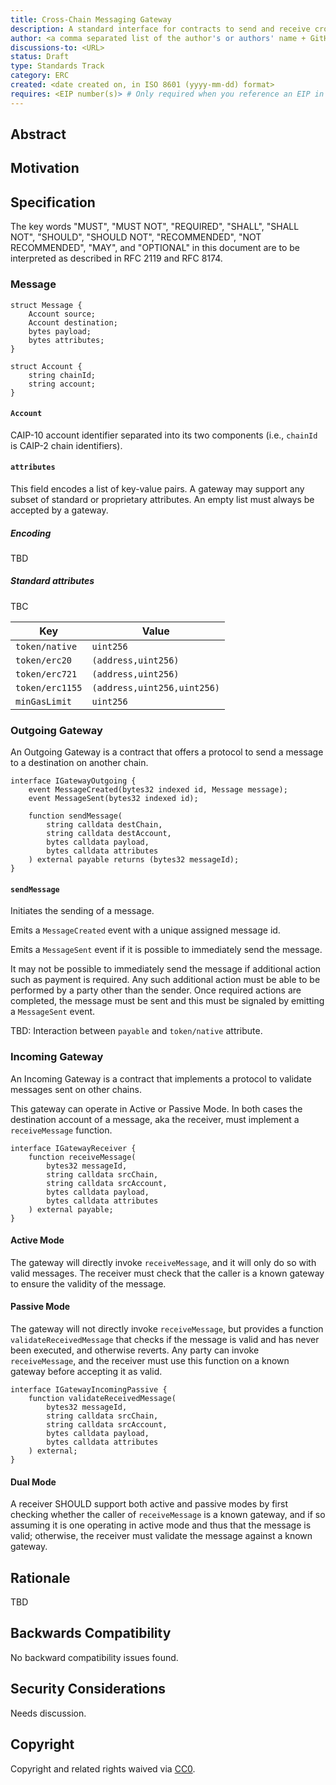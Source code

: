 ```yaml
---
title: Cross-Chain Messaging Gateway
description: A standard interface for contracts to send and receive cross-chain messages.
author: <a comma separated list of the author's or authors' name + GitHub username (in parenthesis), or name and email (in angle brackets).  Example, FirstName LastName (@GitHubUsername), FirstName LastName <foo@bar.com>, FirstName (@GitHubUsername) and GitHubUsername (@GitHubUsername)>
discussions-to: <URL>
status: Draft
type: Standards Track
category: ERC
created: <date created on, in ISO 8601 (yyyy-mm-dd) format>
requires: <EIP number(s)> # Only required when you reference an EIP in the `Specification` section. Otherwise, remove this field.
---
```


## Abstract


## Motivation


## Specification

The key words "MUST", "MUST NOT", "REQUIRED", "SHALL", "SHALL NOT", "SHOULD", "SHOULD NOT", "RECOMMENDED", "NOT RECOMMENDED", "MAY", and "OPTIONAL" in this document are to be interpreted as described in RFC 2119 and RFC 8174.

### Message

```solidity
struct Message {
    Account source;
    Account destination;
    bytes payload;
    bytes attributes;
}

struct Account {
    string chainId;
    string account;
}
```

#### `Account`

CAIP-10 account identifier separated into its two components (i.e., `chainId` is CAIP-2 chain identifiers).

#### `attributes`

This field encodes a list of key-value pairs. A gateway may support any subset of standard or proprietary attributes. An empty list must always be accepted by a gateway.

##### Encoding

TBD

##### Standard attributes

TBC

| Key | Value |
|-----|-------|
| `token/native` | `uint256` |
| `token/erc20` | `(address,uint256)` |
| `token/erc721` | `(address,uint256)` |
| `token/erc1155` | `(address,uint256,uint256)` |
| `minGasLimit` | `uint256` |

### Outgoing Gateway

An Outgoing Gateway is a contract that offers a protocol to send a message to a destination on another chain.

```solidity
interface IGatewayOutgoing {
    event MessageCreated(bytes32 indexed id, Message message);
    event MessageSent(bytes32 indexed id);

    function sendMessage(
        string calldata destChain,
        string calldata destAccount,
        bytes calldata payload,
        bytes calldata attributes
    ) external payable returns (bytes32 messageId);
}
```

#### `sendMessage`

Initiates the sending of a message.

Emits a `MessageCreated` event with a unique assigned message id.

Emits a `MessageSent` event if it is possible to immediately send the message.

It may not be possible to immediately send the message if additional action such as payment is required. Any such additional action must be able to be performed by a party other than the sender. Once required actions are completed, the message must be sent and this must be signaled by emitting a `MessageSent` event.

TBD: Interaction between `payable` and `token/native` attribute.

### Incoming Gateway

An Incoming Gateway is a contract that implements a protocol to validate messages sent on other chains.

This gateway can operate in Active or Passive Mode. In both cases the destination account of a message, aka the receiver, must implement a `receiveMessage` function.

```solidity
interface IGatewayReceiver {
    function receiveMessage(
        bytes32 messageId,
        string calldata srcChain,
        string calldata srcAccount,
        bytes calldata payload,
        bytes calldata attributes
    ) external payable;
}
```

#### Active Mode

The gateway will directly invoke `receiveMessage`, and it will only do so with valid messages. The receiver must check that the caller is a known gateway to ensure the validity of the message.

#### Passive Mode

The gateway will not directly invoke `receiveMessage`, but provides a function `validateReceivedMessage` that checks if the message is valid and has never been executed, and otherwise reverts. Any party can invoke `receiveMessage`, and the receiver must use this function on a known gateway before accepting it as valid.

```solidity
interface IGatewayIncomingPassive {
    function validateReceivedMessage(
        bytes32 messageId,
        string calldata srcChain,
        string calldata srcAccount,
        bytes calldata payload,
        bytes calldata attributes
    ) external;
}
```

#### Dual Mode

A receiver SHOULD support both active and passive modes by first checking whether the caller of `receiveMessage` is a known gateway, and if so assuming it is one operating in active mode and thus that the message is valid; otherwise, the receiver must validate the message against a known gateway.

## Rationale

TBD

## Backwards Compatibility

No backward compatibility issues found.

## Security Considerations

Needs discussion.

## Copyright

Copyright and related rights waived via [CC0](../LICENSE.md).
